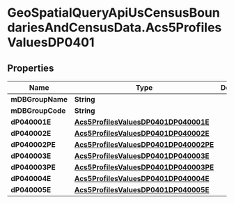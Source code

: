 # GeoSpatialQueryApiUsCensusBoundariesAndCensusData.Acs5ProfilesValuesDP0401

## Properties

Name | Type | Description | Notes
------------ | ------------- | ------------- | -------------
**mDBGroupName** | **String** |  | 
**mDBGroupCode** | **String** |  | 
**dP040001E** | [**Acs5ProfilesValuesDP0401DP040001E**](Acs5ProfilesValuesDP0401DP040001E.md) |  | 
**dP040002E** | [**Acs5ProfilesValuesDP0401DP040002E**](Acs5ProfilesValuesDP0401DP040002E.md) |  | 
**dP040002PE** | [**Acs5ProfilesValuesDP0401DP040002PE**](Acs5ProfilesValuesDP0401DP040002PE.md) |  | 
**dP040003E** | [**Acs5ProfilesValuesDP0401DP040003E**](Acs5ProfilesValuesDP0401DP040003E.md) |  | 
**dP040003PE** | [**Acs5ProfilesValuesDP0401DP040003PE**](Acs5ProfilesValuesDP0401DP040003PE.md) |  | 
**dP040004E** | [**Acs5ProfilesValuesDP0401DP040004E**](Acs5ProfilesValuesDP0401DP040004E.md) |  | 
**dP040005E** | [**Acs5ProfilesValuesDP0401DP040005E**](Acs5ProfilesValuesDP0401DP040005E.md) |  | 



